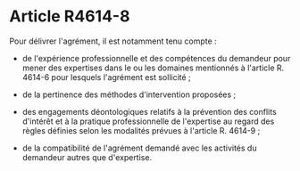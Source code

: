# Article R4614-8

Pour délivrer l'agrément, il est notamment tenu compte : 

- de l'expérience professionnelle et des compétences du demandeur pour mener des expertises dans le ou les domaines mentionnés à l'article R. 4614-6 pour lesquels l'agrément est sollicité ; 

- de la pertinence des méthodes d'intervention proposées ; 

- des engagements déontologiques relatifs à la prévention des conflits d'intérêt et à la pratique professionnelle de l'expertise au regard des règles définies selon les modalités prévues à l'article R. 4614-9 ; 

- de la compatibilité de l'agrément demandé avec les activités du demandeur autres que d'expertise.